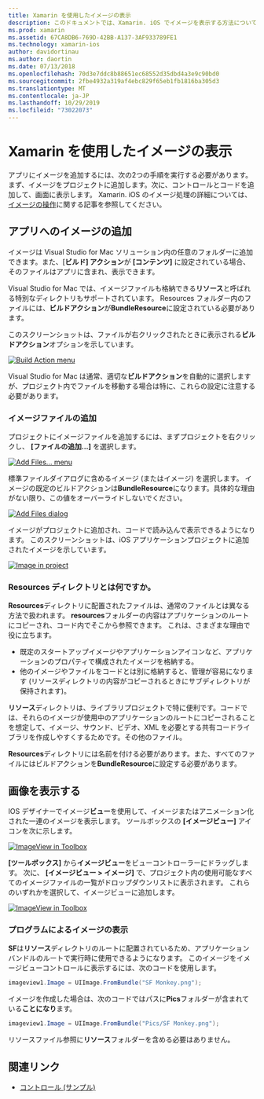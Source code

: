 ```yaml
---
title: Xamarin を使用したイメージの表示
description: このドキュメントでは、Xamarin. iOS でイメージを表示する方法について説明します。 プログラムまたは iOS Designer を使用して、アプリにイメージを追加する方法について説明します。
ms.prod: xamarin
ms.assetid: 67CA8DB6-769D-42BB-A137-3AF933789FE1
ms.technology: xamarin-ios
author: davidortinau
ms.author: daortin
ms.date: 07/13/2018
ms.openlocfilehash: 70d3e7ddc8b88651ec68552d35dbd4a3e9c90bd0
ms.sourcegitcommit: 2fbe4932a319af4ebc829f65eb1fb1816ba305d3
ms.translationtype: MT
ms.contentlocale: ja-JP
ms.lasthandoff: 10/29/2019
ms.locfileid: "73022073"
---
```

# <a name="displaying-images-with-xamarinios"></a>Xamarin を使用したイメージの表示

アプリにイメージを追加するには、次の2つの手順を実行する必要があります。まず、イメージをプロジェクトに追加します。次に、コントロールとコードを追加して、画面に表示します。 Xamarin. iOS のイメージ処理の詳細については、[イメージの操作](~/ios/app-fundamentals/images-icons/index.md)に関する記事を参照してください。

## <a name="adding-images-to-your-app"></a>アプリへのイメージの追加

イメージは Visual Studio for Mac ソリューション内の任意のフォルダーに追加できます。また、[**ビルド] アクション**が **[コンテンツ]** に設定されている場合、そのファイルはアプリに含まれ、表示できます。

Visual Studio for Mac では、イメージファイルも格納できる**リソース**と呼ばれる特別なディレクトリもサポートされています。 Resources フォルダー内のファイルには、**ビルドアクション**が**BundleResource**に設定されている必要があります。

このスクリーンショットは、ファイルが右クリックされたときに表示される**ビルドアクション**オプションを示しています。

 [![](image-images/image30a.png "Build Action menu")](image-images/image30a.png#lightbox)

Visual Studio for Mac は通常、適切な**ビルドアクション**を自動的に選択しますが、プロジェクト内でファイルを移動する場合は特に、これらの設定に注意する必要があります。

### <a name="adding-an-image-file"></a>イメージファイルの追加

プロジェクトにイメージファイルを追加するには、まずプロジェクトを右クリックし、 **[ファイルの追加...]** を選択します。

 [![](image-images/image31a.png "Add Files... menu")](image-images/image31a.png#lightbox)

標準ファイルダイアログに含めるイメージ (またはイメージ) を選択します。 イメージの既定のビルドアクションは**BundleResource**になります。具体的な理由がない限り、この値をオーバーライドしないでください。

 [![](image-images/image32a.png "Add Files dialog")](image-images/image32a.png#lightbox)

イメージがプロジェクトに追加され、コードで読み込んで表示できるようになります。 このスクリーンショットは、iOS アプリケーションプロジェクトに追加されたイメージを示しています。

 [![](image-images/image33a.png "Image in project")](image-images/image33a.png#lightbox)

### <a name="what-is-the-resources-directory"></a>Resources ディレクトリとは何ですか。

**Resources**ディレクトリに配置されたファイルは、通常のファイルとは異なる方法で扱われます。 **resources**フォルダーの内容はアプリケーションのルートにコピーされ、コード内でそこから参照できます。 これは、さまざまな理由で役に立ちます。

- 既定のスタートアップイメージやアプリケーションアイコンなど、アプリケーションのプロパティで構成されたイメージを格納する。
- 他のイメージやファイルをコードとは別に格納すると、管理が容易になります (リソースディレクトリの内容がコピーされるときにサブディレクトリが保持されます)。

**リソース**ディレクトリは、ライブラリプロジェクトで特に便利です。コードでは、それらのイメージが使用中のアプリケーションのルートにコピーされることを想定して、イメージ、サウンド、ビデオ、XML を必要とする共有コードライブラリを作成しやすくするためです。その他のファイル。

**Resources**ディレクトリには名前を付ける必要があります。また、すべてのファイルにはビルドアクションを**BundleResource**に設定する必要があります。

## <a name="displaying-the-image"></a>画像を表示する

IOS デザイナーでイメージ**ビュー**を使用して、イメージまたはアニメーション化された一連のイメージを表示します。 ツールボックスの **[イメージビュー]** アイコンを次に示します。

 [![](image-images/image35a.png "ImageView in Toolbox")](image-images/image35.png#lightbox)

**[ツールボックス]** から**イメージビュー**をビューコントローラーにドラッグします。 次に、 **[イメージビュー > イメージ]** で、プロジェクト内の使用可能なすべてのイメージファイルの一覧がドロップダウンリストに表示されます。 これらのいずれかを選択して、イメージビューに追加します。

 [![](image-images/image36a.png "ImageView in Toolbox")](image-images/image36.png#lightbox)

### <a name="displaying-the-image-programmatically"></a>プログラムによるイメージの表示

**SF**は**リソース**ディレクトリのルートに配置されているため、アプリケーションバンドルのルートで実行時に使用できるようになります。 このイメージをイメージビューコントロールに表示するには、次のコードを使用します。

```csharp
imageview1.Image = UIImage.FromBundle("SF Monkey.png");
```

イメージを作成した場合は、次のコードではパスに**Pics**フォルダーが含まれている**ことになり**ます。

```csharp
imageview1.Image = UIImage.FromBundle("Pics/SF Monkey.png");
```

リソースファイル参照に**リソース**フォルダーを含める必要はありません。

## <a name="related-links"></a>関連リンク

- [コントロール (サンプル)](https://docs.microsoft.com/samples/xamarin/ios-samples/controls)
